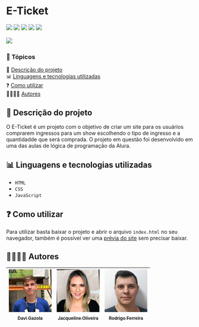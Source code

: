 # E-Ticket

<img src="https://img.shields.io/badge/CONCLU%C3%8DDO-brightgreen?style=for-the-badge"> <img src="https://img.shields.io/badge/ALURA-darkblue?style=for-the-badge"> <img src="https://img.shields.io/badge/HTML-orange?style=for-the-badge"> <img src="https://img.shields.io/badge/CSS-blue?style=for-the-badge"> <img src="https://img.shields.io/badge/JAVASCRIPT-yellow?style=for-the-badge"> <br><br> <img src="./assets/Prévia.jpg">

### 📌 Tópicos 

📃 [Descrição do projeto](#-descrição-do-projeto) <br>
📊 [Linguagens e tecnologias utilizadas](#-linguagens-e-tecnologias-utilizadas) <br>
❓ [Como utilizar](#-como-utilizar) <br>
🫱🏻‍🫲🏻 [Autores](#-autores)

## 📃 Descrição do projeto 

O E-Ticket é um projeto com o objetivo de criar um site para os usuários comprarem ingressos para um show escolhendo o tipo de ingresso e a quantidadde que será comprada. O projeto em questão foi desenvolvido em uma das aulas de lógica de programação da Alura.

## 📊 Linguagens e tecnologias utilizadas

- `HTML`
- `CSS`
- `JavaScript`

## ❓ Como utilizar

Para utilizar basta baixar o projeto e abrir o arquivo `index.html` no seu navegador, também é possível ver uma [prévia do site](https://e-ticket-nine.vercel.app/) sem precisar baixar.

## 🫱🏻‍🫲🏻 Autores

| [<img src="./assets/Davi Gazola.jpg" width="115"><br><sub>Davi Gazola</sub>](https://github.com/davigzola) |  [<img src="./assets/Jacqueline Oliveira.jpg" width="115"><br><sub>Jacqueline Oliveira</sub>](https://github.com/jacqueline-oliveira) |  [<img src="./assets/Rodrigo Ferreira.jpg" width="115"><br><sub>Rodrigo Ferreira</sub>](https://github.com/rcaneppele) |
| :---: | :---: | :---: |
